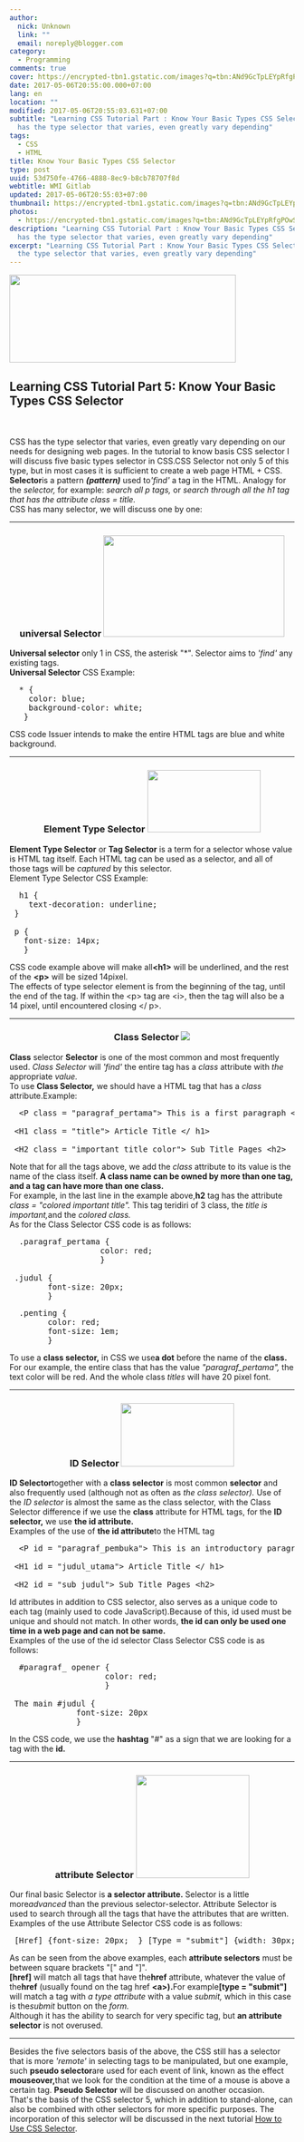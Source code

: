 ```yaml
---
author:
  nick: Unknown
  link: ""
  email: noreply@blogger.com
category:
  - Programming
comments: true
cover: https://encrypted-tbn1.gstatic.com/images?q=tbn:ANd9GcTpLEYpRfgPOwSkpUWGmr5SWmGGZoesHfcyD8FyIejZ_AZiE_lAsWcPdHuI
date: 2017-05-06T20:55:00.000+07:00
lang: en
location: ""
modified: 2017-05-06T20:55:03.631+07:00
subtitle: "Learning CSS Tutorial Part : Know Your Basic Types CSS SelectorCSS
  has the type selector that varies, even greatly vary depending"
tags:
  - CSS
  - HTML
title: Know Your Basic Types CSS Selector
type: post
uuid: 53d750fe-4766-4888-8ec9-b8cb78707f8d
webtitle: WMI Gitlab
updated: 2017-05-06T20:55:03+07:00
thumbnail: https://encrypted-tbn1.gstatic.com/images?q=tbn:ANd9GcTpLEYpRfgPOwSkpUWGmr5SWmGGZoesHfcyD8FyIejZ_AZiE_lAsWcPdHuI
photos:
  - https://encrypted-tbn1.gstatic.com/images?q=tbn:ANd9GcTpLEYpRfgPOwSkpUWGmr5SWmGGZoesHfcyD8FyIejZ_AZiE_lAsWcPdHuI
description: "Learning CSS Tutorial Part : Know Your Basic Types CSS SelectorCSS
  has the type selector that varies, even greatly vary depending"
excerpt: "Learning CSS Tutorial Part : Know Your Basic Types CSS SelectorCSS has
  the type selector that varies, even greatly vary depending"
---
```


<div dir="ltr" style="text-align: left;" trbidi="on"><img height="155" src="https://encrypted-tbn1.gstatic.com/images?q=tbn:ANd9GcTpLEYpRfgPOwSkpUWGmr5SWmGGZoesHfcyD8FyIejZ_AZiE_lAsWcPdHuI" width="400"><br><h2 style="text-align: left;">Learning CSS Tutorial Part 5: Know Your Basic Types CSS Selector</h2><br><br><div>CSS has the type selector that varies, even greatly vary depending             on our needs for designing web pages. In the tutorial to know basis             CSS selector I will discuss five basic types selector in CSS.CSS             Selector not only 5 of this type, but in most cases it is             sufficient to create a web page HTML + CSS.         <br><strong>Selector</strong>is a pattern <strong><em>(pattern)</em></strong> used to<em>'find'</em> a tag in the HTML. Analogy for the            <em>selector,</em> for example: <em>search all p tags,</em> or             <em>                search through all the h1 tag that has the attribute class =                 title.             </em>        <br>CSS has many selector, we will discuss one by one:         <br><hr><h3 style="text-align: center;">            universal Selector&nbsp;<img height="179" src="https://image.slidesharecdn.com/learn-css3-selectors-160615004050/95/learn-css3-selectors-6-638.jpg?cb=1473332802" width="320"></h3><strong>Universal selector</strong>            only 1 in CSS, the asterisk "*". Selector aims to <em>'find'</em>            any existing tags.         <br><strong>Universal Selector</strong>            CSS Example:         <br><pre>  * {<br>    color: blue;<br>    background-color: white;<br>   } </pre>CSS code Issuer intends to make the entire HTML tags are blue and             white background.         <br><hr><h3 style="text-align: center;">            Element Type Selector&nbsp;<img height="110" src="https://lh5.googleusercontent.com/proxy/WbRcNzKyURvEHJxGprllpX_6ustIXDo4bU8lJGvWD_vyxdlNRjghx5w1fL_bFp3SxE_7efrSAPjeraygRg5Onwaw3uQVdvRKp1hvv2YpGvArGzNNoRN3ZoAYcLYVsdGHjSBAtKwUaeq2=w515-h285-nc" width="200"></h3><strong>Element Type Selector</strong>            or <strong>Tag Selector</strong> is a term for a selector whose             value is HTML tag itself. Each HTML tag can be used as a selector,             and all of those tags will be <em>captured</em> by this selector.         <br>Element Type Selector CSS Example:         <br><pre>  h1 { <br>    text-decoration: underline;<br> }<br><br> p { <br>   font-size: 14px;<br>   } </pre>CSS code example above will make all<strong>&lt;h1&gt;</strong>            will be underlined, and the rest of the <strong>&lt;p&gt;</strong>            will be sized 14pixel.         <br>The effects of type selector element is from the beginning of the             tag, until the end of the tag. If within the &lt;p&gt; tag are             &lt;i&gt;, then the tag will also be a 14 pixel, until encountered             closing &lt;/ p&gt;.         <br><hr><h3 style="text-align: center;">            Class Selector&nbsp;<img src="https://encrypted-tbn3.gstatic.com/images?q=tbn:ANd9GcQQ15ICR7XXcNa7gdWv5Ar-SuVb2l1gZE70JgQ2WYk8RqslniciDg"></h3><strong>Class</strong>            selector <strong>Selector</strong> is one of the most common and             most frequently used. <em>Class Selector</em> will <em>'find'</em>            the entire tag has a <em>class</em> attribute with <em>the</em>            appropriate <em>value.</em>        <br>To use <strong>Class Selector,</strong> we should have a HTML tag             that has a <em>class</em> attribute.Example:         <br><pre>  &lt;P class = "paragraf_pertama"&gt; This is a first paragraph &lt;/ p&gt;<br><br> &lt;H1 class = "title"&gt; Article Title &lt;/ h1&gt;<br><br> &lt;H2 class = "important title color"&gt; Sub Title Pages &lt;h2&gt; </pre>Note that for all the tags above, we add the <em>class</em>            attribute to its value is the name of the class itself.             <strong>                A class name can be owned by more than one tag, and a tag can                 have more than one class.             </strong>        <br>For example, in the last line in the example above,<strong>h2</strong> tag has the attribute            <em>class = "colored important title".</em> This tag teridiri of 3 class, the <em>title</em> <em>is important,</em>and the            <em>colored class.</em>        <br>As for the Class Selector CSS code is as follows:         <br><pre>  .paragraf_pertama {<br>                   color: red;<br>                   }<br><br> .judul { <br>        font-size: 20px;<br>        } </pre><pre>  .penting { <br>        color: red;<br>        font-size: 1em;<br>        } </pre>To use a <strong>class selector,</strong> in CSS we use<strong>a dot</strong> before the name of the            <strong>class.</strong>        <br>For our example, the entire class that has the value            <em>"paragraf_pertama",</em> the text color will be red. And the             whole class <em>titles</em> will have 20 pixel font.         <br><hr><h3 style="text-align: center;">            ID Selector&nbsp;<img height="112" src="https://encrypted-tbn3.gstatic.com/images?q=tbn:ANd9GcT9WzUkN39TLW0xpPuD66ixRDKgdbUHns6sECezdgfMx1litge2brUmU7lR" width="200"></h3><strong>ID Selector</strong>together with a <strong>class selector</strong> is most common            <strong>selector</strong> and also frequently used (although not as often as <em>the class selector).</em> Use of the            <em>ID selector</em> is almost the same as the class selector, with             the Class Selector difference if we use the <strong>class</strong>            attribute for HTML tags, for the <strong>ID selector,</strong> we             use <strong>the id attribute.</strong>        <br>Examples of the use of <strong>the id attribute</strong>to the HTML             tag         <br><pre>  &lt;P id = "paragraf_pembuka"&gt; This is an introductory paragraph &lt;/ p&gt;<br><br> &lt;H1 id = "judul_utama"&gt; Article Title &lt;/ h1&gt;<br><br> &lt;H2 id = "sub_judul"&gt; Sub Title Pages &lt;h2&gt; </pre>Id attributes in addition to CSS selector, also serves as a unique             code to each tag (mainly used to code JavaScript).Because of this,             id used must be unique and should not match. In other words,             <strong>                the id can only be used one time in a web page and can not be                 same.             </strong>        <br>Examples of the use of the id selector Class Selector CSS code is             as follows:         <br><pre>  #paragraf_ opener {<br>                    color: red;<br>                    }<br><br> The main #judul { <br>              font-size: 20px<br>              } </pre>In the CSS code, we use the <strong>hashtag</strong> "#" as a sign             that we are looking for a tag with the <strong>id.</strong>        <br><hr><h3 style="text-align: center;">            attribute Selector&nbsp;<img height="182" src="https://encrypted-tbn2.gstatic.com/images?q=tbn:ANd9GcQhYiOGMn9s4erPKi6UTMt-8_2OXW0I3EmaggAt0tg1k7OfFR0bueSbvylB" width="200"></h3>Our final basic Selector is <strong>a selector attribute.</strong>            Selector is a little more<em>advanced</em> than the previous             selector-selector. Attribute Selector is used to search through all             the tags that have the attributes that are written.         <br>Examples of the use Attribute Selector CSS code is as follows:         <br><pre> [Href] {font-size: 20px;  } [Type = "submit"] {width: 30px;  } </pre>As can be seen from the above examples, each            <strong>attribute selectors</strong> must be between square             brackets "[" and "]".         <br><strong>[href]</strong>            will match all tags that have the<strong>href</strong> attribute,             whatever the value of the<strong>href</strong> (usually found on the tag href <strong>&lt;a&gt;).</strong>For example<strong>[type = "submit"]</strong> will match a tag with            <em>a type attribute</em> with a value <em>submit,</em> which in             this case is the<em>submit</em> button on the <em>form.</em>        <br>Although it has the ability to search for very specific tag, but            <strong>an attribute selector</strong> is not overused.         <br><hr>Besides the five selectors basis of the above, the CSS still has a             selector that is more <em>'remote'</em> in selecting tags to be             manipulated, but one example, such&nbsp;<strong>pseudo selector</strong>are used for each event of link, known as the effect            <strong>mouseover,</strong>that we look for the condition at the time of a mouse is above a certain tag.            <strong>Pseudo Selector</strong> will be discussed on another             occasion.         <br>That's the basis of the CSS selector 5, which in addition to             stand-alone, can also be combined with other selectors for more             specific purposes. The incorporation of this selector will be             discussed in the next tutorial             <a href="http://www.webmanajemen.com/p/search.html?q=how%20to%20use%20css%20selector" title="Edit &quot;Learning CSS Tutorial Part 6: How to Use CSS Selector&quot;" rel="noopener noreferer nofollow">                How to Use CSS Selector</a>.         </div></div>